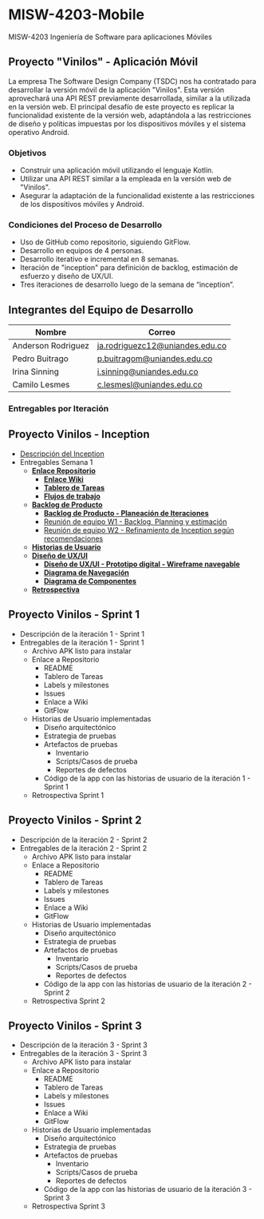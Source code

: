 # MISW-4203-Mobile
MISW-4203 Ingeniería de Software para aplicaciones Móviles

## Proyecto "Vinilos" - Aplicación Móvil
La empresa The Software Design Company (TSDC) nos ha contratado para desarrollar la versión móvil de la aplicación "Vinilos". Esta versión aprovechará una API REST previamente desarrollada, similar a la utilizada en la versión web. El principal desafío de este proyecto es replicar la funcionalidad existente de la versión web, adaptándola a las restricciones de diseño y políticas impuestas por los dispositivos móviles y el sistema operativo Android.

### Objetivos
- Construir una aplicación móvil utilizando el lenguaje Kotlin.
- Utilizar una API REST similar a la empleada en la versión web de "Vinilos".
- Asegurar la adaptación de la funcionalidad existente a las restricciones de los dispositivos móviles y Android.

### Condiciones del Proceso de Desarrollo
- Uso de GitHub como repositorio, siguiendo GitFlow.
- Desarrollo en equipos de 4 personas.
- Desarrollo iterativo e incremental en 8 semanas.
- Iteración de "inception" para definición de backlog, estimación de esfuerzo y diseño de UX/UI.
- Tres iteraciones de desarrollo luego de la semana de “inception”.

## Integrantes del Equipo de Desarrollo

| Nombre             | Correo                         |
|--------------------|--------------------------------|
| Anderson Rodriguez | ja.rodriguezc12@uniandes.edu.co |
| Pedro Buitrago     | p.buitragom@uniandes.edu.co    |
| Irina Sinning      | i.sinning@uniandes.edu.co      |
| Camilo Lesmes      | c.lesmesl@uniandes.edu.co      |

### Entregables por Iteración


## Proyecto Vinilos - Inception
* [Descripción del Inception](https://github.com/pbuitragom/MISW-4203-Mobile/wiki/Inception-%E2%80%90-Desarrollo-de-la-Aplicaci%C3%B3n-M%C3%B3vil-%22Vinilos%22)
* Entregables Semana 1 
    * [**Enlace Repositorio**](https://github.com/pbuitragom/MISW-4203-Mobile)
      * [**Enlace Wiki**](https://github.com/pbuitragom/MISW-4203-Mobile/wiki)
      * [**Tablero de Tareas**](https://github.com/users/pbuitragom/projects/3)
      * [**Flujos de trabajo**](https://github.com/pbuitragom/MISW-4203-Mobile/wiki/Flujos-de-Trabajo)
    * [**Backlog de Producto**](https://github.com/users/pbuitragom/projects/3)
      * [**Backlog de Producto - Planeación de Iteraciones**](https://github.com/users/pbuitragom/projects/3)
      * [Reunión de equipo W1 - Backlog, Planning y estimación](https://www.youtube.com/watch?v=bIXeD92oZJo&feature=youtu.be)
      * [Reunión de equipo W2 - Refinamiento de Inception según recomendaciones](https://www.youtube.com/watch?v=M7cYbHpJv3Q)
    * [**Historias de Usuario**](https://github.com/pbuitragom/MISW-4203-Mobile/wiki/Historias-de-Usuario)
    * [**Diseño de UX/UI**](https://www.figma.com/proto/jrm7H4gss8AXtnhRC3Ar2L/Material-3-Design-Kit-(Community)?node-id=11-1833&scaling=min-zoom&page-id=11%3A1833&starting-point-node-id=57%3A47160)
       * [**Diseño de UX/UI - Prototipo digital - Wireframe navegable**](https://www.figma.com/proto/jrm7H4gss8AXtnhRC3Ar2L/Material-3-Design-Kit-(Community)?node-id=11-1833&scaling=min-zoom&page-id=11%3A1833&starting-point-node-id=57%3A47160)
       * [**Diagrama de Navegación**](https://github.com/pbuitragom/MISW-4203-Mobile/wiki/Modelo-de-Navegaci%C3%B3n)
       * [**Diagrama de Componentes**](https://github.com/pbuitragom/MISW-4203-Mobile/wiki/Modelo-Componente-Conector)
    * [**Retrospectiva**](https://miro.com/app/board/uXjVKXnnDxc=/?share_link_id=163648329419)



## Proyecto Vinilos - Sprint 1
-  Descripción de la iteración 1 - Sprint 1 
-  Entregables de la iteración 1 - Sprint 1 
   * Archivo APK listo para instalar
   * Enlace a Repositorio
     * README 
     * Tablero de Tareas
     * Labels y milestones
     * Issues
     * Enlace a Wiki
     * GitFlow
   * Historias de Usuario implementadas
     * Diseño arquitectónico
     * Estrategia de pruebas 
     * Artefactos de pruebas  
       * Inventario
       * Scripts/Casos de prueba
       * Reportes de defectos
     * Código de la app con las historias de usuario de la iteración 1 - Sprint 1
   * Retrospectiva Sprint 1 


## Proyecto Vinilos - Sprint 2
-  Descripción de la iteración 2 - Sprint 2 
-  Entregables de la iteración 2 - Sprint 2 
   * Archivo APK listo para instalar
   * Enlace a Repositorio
     * README 
     * Tablero de Tareas
     * Labels y milestones
     * Issues
     * Enlace a Wiki
     * GitFlow
   * Historias de Usuario implementadas
     * Diseño arquitectónico
     * Estrategia de pruebas 
     * Artefactos de pruebas  
       * Inventario
       * Scripts/Casos de prueba
       * Reportes de defectos
     * Código de la app con las historias de usuario de la iteración 2 - Sprint 2
   * Retrospectiva Sprint 2 



## Proyecto Vinilos - Sprint 3
-  Descripción de la iteración 3 - Sprint 3 
-  Entregables de la iteración 3 - Sprint 3 
   * Archivo APK listo para instalar
   * Enlace a Repositorio
     * README 
     * Tablero de Tareas
     * Labels y milestones
     * Issues
     * Enlace a Wiki
     * GitFlow
   * Historias de Usuario implementadas
     * Diseño arquitectónico
     * Estrategia de pruebas 
     * Artefactos de pruebas  
       * Inventario
       * Scripts/Casos de prueba
       * Reportes de defectos
     * Código de la app con las historias de usuario de la iteración 3 - Sprint 3
   * Retrospectiva Sprint 3 



